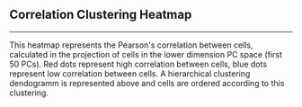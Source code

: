 ## Correlation Clustering Heatmap

***

This heatmap represents the Pearson's correlation between cells, calculated in
the projection of cells in the lower dimension PC space (first 50 PCs). Red dots
represent high correlation between cells, blue dots represent low correlation 
between cells. A hierarchical clustering dendogramm is represented above and 
cells are ordered according to this clustering.  


